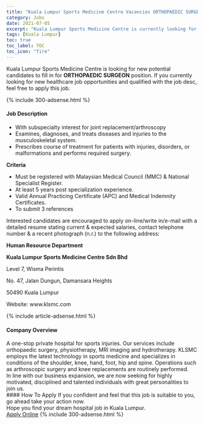 ```yaml
---
title: "Kuala Lumpur Sports Medicine Centre Vacancies ORTHOPAEDIC SURGEON" 
category: Jobs 
date: 2021-07-05 
excerpt: "Kuala Lumpur Sports Medicine Centre is currently looking for suitable person to fill in the ORTHOPAEDIC SURGEON which positioned at Kuala Lumpur" 
tags: [Kuala Lumpur] 
toc: true 
toc_label: TOC 
toc_icon: "fire" 
--- 
```


<p>Kuala Lumpur Sports Medicine Centre is looking for new potential candidates to fill in for <b>ORTHOPAEDIC SURGEON</b> position. If you currently looking for new healthcare job opportunities and qualified with the job desc, feel free to apply this job.
</p>{% include 300-adsense.html %} 
<div><div><h4>Job Description</h4></div><div><div><span><div><ul><li>With subspecialty interest for joint replacement/arthroscopy</li><li><span>Examines, diagnoses, and treats diseases and injuries to the musculoskeletal system.</span></li><li><span>Prescribes course of treatment for patients with injuries, disorders, or malformations and performs required&#160;surgery.</span></li></ul><p><strong>Criteria</strong></p><ul><li>Must be registered with Malaysian Medical Council (MMC) &amp; National Specialist Register.</li><li>At least 5 years post specialization experience.</li><li>Valid Annual Practicing Certificate (APC) and Medical Indemnity Certificates.</li><li>To submit 3 references</li></ul><p>Interested candidates are encouraged to apply on-line/write in/e-mail with a detailed resume stating current &amp; expected salaries, contact telephone number &amp; a recent photograph (n.r.) to the following address:</p><p><strong>Human Resource Department</strong></p><p><strong>Kuala Lumpur Sports Medicine Centre Sdn Bhd</strong></p><p>Level 7, Wisma Perintis</p><p>No. 47, Jalan Dungun, Damansara Heights</p><p>50490 Kuala Lumpur</p><p>Website: www.klsmc.com</p></div></span></div></div></div> 
{% include article-adsense.html %} 
<div><div><h4>Company Overview</h4></div><div><div><span><div><div>A one-stop private hospital for sports injuries. Our services include orthopaedic surgery, physiotherapy, MRI imaging and hydrotherapy. KLSMC employs the latest technology in sports medicine and specializes in conditions of the shoulder, knee, hand, foot, hip and spine. Operations such as arthroscopic surgery and knee replacements are routinely performed.</div>
<div>In line with our business expansion, we are now seeking for highly motivated, disciplined and talented individuals with great personalities to join us.</div></div></span></div></div></div> 
#### How To Apply 
If you confident and feel that this job is suitable to you, go ahead take your action now. <br/> 
Hope you find your dream hospital job in Kuala Lumpur. <br/> 
<a href="https://www.jobstreet.com.my/en/job/orthopaedic-surgeon-4599274?jobId=jobstreet-my-job-4599274" class="btn btn--warning" target="_blank" rel="nofollow noopenner">Apply Online</a> 
{% include 300-adsense.html %} 